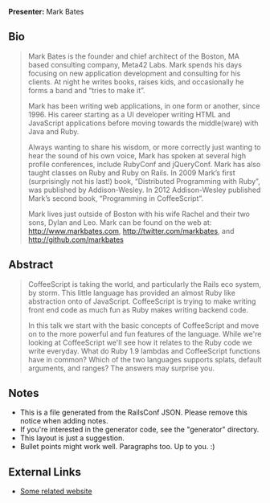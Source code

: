 **Presenter:** Mark Bates

## Bio

> Mark Bates is the founder and chief architect of the Boston, MA based consulting company, Meta42 Labs. Mark spends his days focusing on new application development and consulting for his clients. At night he writes books, raises kids, and occasionally he forms a band and “tries to make it”.
>
> Mark has been writing web applications, in one form or another, since 1996. His career starting as a UI developer writing HTML and JavaScript applications before moving towards the middle(ware) with Java and Ruby.
>
> Always wanting to share his wisdom, or more correctly just wanting to hear the sound of his own voice, Mark has spoken at several high profile conferences, include RubyConf and jQueryConf. Mark has also taught classes on Ruby and Ruby on Rails. In 2009 Mark’s first (surprisingly not his last!) book, “Distributed Programming with Ruby”, was published by Addison-Wesley. In 2012 Addison-Wesley published Mark’s second book, “Programming in CoffeeScript”.
>
> Mark lives just outside of Boston with his wife Rachel and their two sons, Dylan and Leo. Mark can be found on the web at: http://www.markbates.com, http://twitter.com/markbates, and http://github.com/markbates

## Abstract

> CoffeeScript is taking the world, and particularly the Rails eco system, by storm. This little language has provided an almost Ruby like abstraction onto of JavaScript. CoffeeScript is trying to make writing  front end code as much fun as Ruby makes writing backend code.
>
> In this talk we start with the basic concepts of CoffeeScript and move on to the more powerful and fun features of the language. While we're looking at CoffeeScript we'll see how it relates to the Ruby code we write everyday. What do Ruby 1.9 lambdas and CoffeeScript functions have in common? Which of the two languages supports splats, default arguments, and ranges? The answers may surprise you.

## Notes

* This is a file generated from the RailsConf JSON.  Please remove this notice when adding notes.
* If you're interested in the generator code, see the "generator" directory.
* This layout is just a suggestion.
* Bullet points might work well.  Paragraphs too.  Up to you.  :)

## External Links

* [Some related website](http://www.example.com/)
